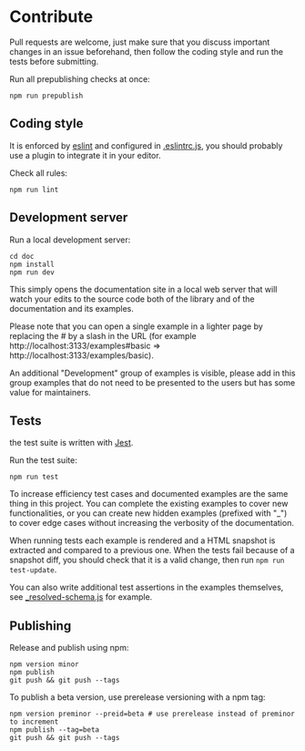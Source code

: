 # Contribute

Pull requests are welcome, just make sure that you discuss important changes in an issue beforehand, then follow the coding style and run the tests before submitting.

Run all prepublishing checks at once:

    npm run prepublish

## Coding style

It is enforced by [eslint](https://eslint.org/) and configured in [.eslintrc.js](./.eslintrc.js), you should probably use a plugin to integrate it in your editor.

Check all rules:

    npm run lint

## Development server

Run a local development server:

    cd doc
    npm install
    npm run dev

This simply opens the documentation site in a local web server that will watch your edits to the source code both of the library and of the documentation and its examples.

Please note that you can open a single example in a lighter page by replacing the # by a slash in the URL (for example http://localhost:3133/examples#basic => http://localhost:3133/examples/basic).

An additional "Development" group of examples is visible, please add in this group examples that do not need to be presented to the users but has some value for maintainers.

## Tests

the test suite is written with [Jest](https://jestjs.io/).

Run the test suite:

    npm run test

To increase efficiency test cases and documented examples are the same thing in this project. You can complete the existing examples to cover new functionalities, or you can create new hidden examples (prefixed with "\_") to cover edge cases without increasing the verbosity of the documentation.

When running tests each example is rendered and a HTML snapshot is extracted and compared to a previous one. When the tests fail because of a snapshot diff, you should check that it is a valid change, then run `npm run test-update`.

You can also write additional test assertions in the examples themselves, see [_resolved-schema.js](./doc/examples/_resolved-schema.js) for example.

## Publishing

Release and publish using npm:

```
npm version minor
npm publish
git push && git push --tags
```

To publish a beta version, use prerelease versioning with a npm tag:

```
npm version preminor --preid=beta # use prerelease instead of preminor to increment
npm publish --tag=beta
git push && git push --tags
```